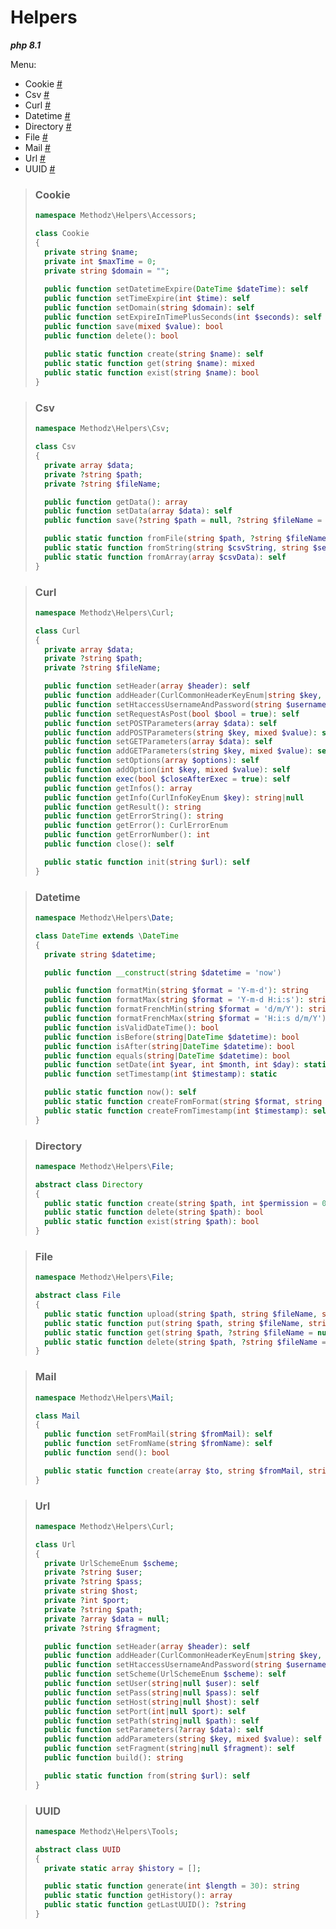 # Helpers

**_php 8.1_** 

Menu:
- Cookie <a href="#cookie">#</a>
- Csv <a href="#csv">#</a>
- Curl <a href="#curl">#</a>
- Datetime <a href="#datetime">#</a>
- Directory <a href="#directory">#</a>
- File <a href="#file">#</a>
- Mail <a href="#mail">#</a>
- Url <a href="#url">#</a>
- UUID <a href="#uuid">#</a>

> ### <span id="cookie">**Cookie**</span>
> ```php
> namespace Methodz\Helpers\Accessors;
> 
> class Cookie
> {
> 	private string $name;
> 	private int $maxTime = 0;
> 	private string $domain = "";
> 	
> 	public function setDatetimeExpire(DateTime $dateTime): self
> 	public function setTimeExpire(int $time): self
> 	public function setDomain(string $domain): self
> 	public function setExpireInTimePlusSeconds(int $seconds): self
> 	public function save(mixed $value): bool
> 	public function delete(): bool
> 	
> 	public static function create(string $name): self
> 	public static function get(string $name): mixed
> 	public static function exist(string $name): bool
> }
> ```

> ### <span id="csv">**Csv**</span>
> ```php
> namespace Methodz\Helpers\Csv;
> 
> class Csv
> {
> 	private array $data;
> 	private ?string $path;
> 	private ?string $fileName;
> 
> 	public function getData(): array
> 	public function setData(array $data): self
> 	public function save(?string $path = null, ?string $fileName = null, string $separator = ";", string $enclosure = '"', string $escape = "\\", string $eol = "\n"): bool
> 
> 	public static function fromFile(string $path, ?string $fileName = null, string $separator = ";", string $enclosure = '"', string $escape = "\\", string $eol = "\n"): self
> 	public static function fromString(string $csvString, string $separator = ";", string $enclosure = '"', string $escape = "\\", string $eol = "\n"): self
> 	public static function fromArray(array $csvData): self
> }
> ```

> ### <span id="curl">**Curl**</span>
> ```php
> namespace Methodz\Helpers\Curl;
> 
> class Curl
> {
> 	private array $data;
> 	private ?string $path;
> 	private ?string $fileName;
> 
> 	public function setHeader(array $header): self
> 	public function addHeader(CurlCommonHeaderKeyEnum|string $key, mixed $value): self
> 	public function setHtaccessUsernameAndPassword(string $username, string $password): self
> 	public function setRequestAsPost(bool $bool = true): self
> 	public function setPOSTParameters(array $data): self
> 	public function addPOSTParameters(string $key, mixed $value): self
> 	public function setGETParameters(array $data): self
> 	public function addGETParameters(string $key, mixed $value): self
> 	public function setOptions(array $options): self
> 	public function addOption(int $key, mixed $value): self
> 	public function exec(bool $closeAfterExec = true): self
> 	public function getInfos(): array
> 	public function getInfo(CurlInfoKeyEnum $key): string|null
> 	public function getResult(): string
> 	public function getErrorString(): string
> 	public function getError(): CurlErrorEnum
> 	public function getErrorNumber(): int
>  	public function close(): self
> 
> 	public static function init(string $url): self
> }
> ```

> ### <span id="datetime">**Datetime**</span>
> ```php
> namespace Methodz\Helpers\Date;
> 
> class DateTime extends \DateTime
> {
> 	private string $datetime;
> 
> 	public function __construct(string $datetime = 'now')
> 
> 	public function formatMin(string $format = 'Y-m-d'): string
> 	public function formatMax(string $format = 'Y-m-d H:i:s'): string
> 	public function formatFrenchMin(string $format = 'd/m/Y'): string
> 	public function formatFrenchMax(string $format = 'H:i:s d/m/Y'): string
> 	public function isValidDateTime(): bool
> 	public function isBefore(string|DateTime $datetime): bool
> 	public function isAfter(string|DateTime $datetime): bool
> 	public function equals(string|DateTime $datetime): bool
> 	public function setDate(int $year, int $month, int $day): static
> 	public function setTimestamp(int $timestamp): static
> 
> 	public static function now(): self
> 	public static function createFromFormat(string $format, string $datetime, \DateTimeZone|null $timezone = null): self
> 	public static function createFromTimestamp(int $timestamp): self
> }
> ```

> ### <span id="directory">**Directory**</span>
> ```php
> namespace Methodz\Helpers\File;
> 
> abstract class Directory
> {
> 	public static function create(string $path, int $permission = 0777): bool
> 	public static function delete(string $path): bool
> 	public static function exist(string $path): bool
> }
> ```

> ### <span id="file">**File**</span>
> ```php
> namespace Methodz\Helpers\File;
> 
> abstract class File
> {
> 	public static function upload(string $path, string $fileName, string $tmp_name): bool
> 	public static function put(string $path, string $fileName, string $content): bool|int
> 	public static function get(string $path, ?string $fileName = null): bool|string
> 	public static function delete(string $path, ?string $fileName = null): bool
> }
> ```

> ### <span id="mail">**Mail**</span>
> ```php
> namespace Methodz\Helpers\Mail;
> 
> class Mail
> {
> 	public function setFromMail(string $fromMail): self
> 	public function setFromName(string $fromName): self
> 	public function send(): bool
> 
> 	public static function create(array $to, string $fromMail, string $subject, string $body, bool $isHTML = false): self
> }
> ```

> ### <span id="url">**Url**</span>
> ```php
> namespace Methodz\Helpers\Curl;
> 
> class Url
> {
> 	private UrlSchemeEnum $scheme;
> 	private ?string $user;
> 	private ?string $pass;
> 	private string $host;
> 	private ?int $port;
> 	private ?string $path;
> 	private ?array $data = null;
> 	private ?string $fragment;
> 
> 	public function setHeader(array $header): self
> 	public function addHeader(CurlCommonHeaderKeyEnum|string $key, mixed $value): self
> 	public function setHtaccessUsernameAndPassword(string $username, string $password): self
> 	public function setScheme(UrlSchemeEnum $scheme): self
> 	public function setUser(string|null $user): self
> 	public function setPass(string|null $pass): self
> 	public function setHost(string|null $host): self
> 	public function setPort(int|null $port): self
> 	public function setPath(string|null $path): self
> 	public function setParameters(?array $data): self
> 	public function addParameters(string $key, mixed $value): self
> 	public function setFragment(string|null $fragment): self
>  	public function build(): string
> 
> 	public static function from(string $url): self
> }
> ```

> ### <span id="uuid">**UUID**</span>
> ```php
> namespace Methodz\Helpers\Tools;
> 
> abstract class UUID
> {
> 	private static array $history = [];
> 
> 	public static function generate(int $length = 30): string
> 	public static function getHistory(): array
> 	public static function getLastUUID(): ?string
> }
> ```
